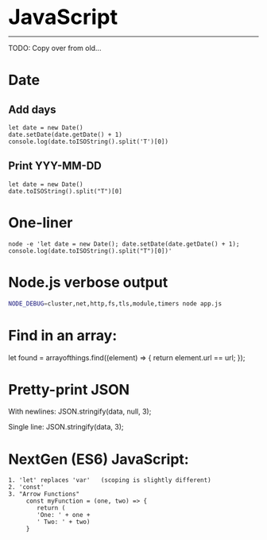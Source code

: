 **<span style="font-size:3em;color:black">JavaScript</span>**
***

TODO: Copy over from old...

# Date

## Add days
```
let date = new Date()
date.setDate(date.getDate() + 1)
console.log(date.toISOString().split('T')[0])
```

## Print YYY-MM-DD
```
let date = new Date()
date.toISOString().split("T")[0]
```

# One-liner
```
node -e 'let date = new Date(); date.setDate(date.getDate() + 1); console.log(date.toISOString().split("T")[0])'
```

# Node.js verbose output
```bash
NODE_DEBUG=cluster,net,http,fs,tls,module,timers node app.js
```

# Find in an array:

   let found = arrayofthings.find((element) => {
      return element.url == url;
   });

# Pretty-print JSON

   With newlines: JSON.stringify(data, null, 3); 
   
   Single line: JSON.stringify(data, 3);

   
# NextGen (ES6) JavaScript: 

    1. 'let' replaces 'var'   (scoping is slightly different)
    2. 'const' 
    3. "Arrow Functions"
         const myFunction = (one, two) => {
            return (
            'One: ' + one +
            ' Two: ' + two)
         }